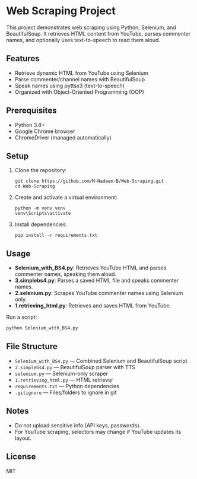 # Web Scraping Project

This project demonstrates web scraping using Python, Selenium, and BeautifulSoup. It retrieves HTML content from YouTube, parses commenter names, and optionally uses text-to-speech to read them aloud.

## Features
- Retrieve dynamic HTML from YouTube using Selenium
- Parse commenter/channel names with BeautifulSoup
- Speak names using pyttsx3 (text-to-speech)
- Organized with Object-Oriented Programming (OOP)

## Prerequisites
- Python 3.8+
- Google Chrome browser
- ChromeDriver (managed automatically)

## Setup
1. Clone the repository:
   ```
   git clone https://github.com/M-Nadeem-B/Web-Scraping.git
   cd Web-Scraping
   ```
2. Create and activate a virtual environment:
   ```
   python -m venv venv
   venv\Scripts\activate
   ```
3. Install dependencies:
   ```
   pip install -r requirements.txt
   ```

## Usage
- **Selenium_with_BS4.py**: Retrieves YouTube HTML and parses commenter names, speaking them aloud.
- **3.simplebs4.py**: Parses a saved HTML file and speaks commenter names.
- **2.selenium.py**: Scrapes YouTube commenter names using Selenium only.
- **1.retrieving_html.py**: Retrieves and saves HTML from YouTube.

Run a script:
```bash
python Selenium_with_BS4.py
```

## File Structure
- `Selenium_with_BS4.py` — Combined Selenium and BeautifulSoup script
- `2.simplebs4.py` — BeautifulSoup parser with TTS
- `selenium.py` — Selenium-only scraper
- `1.retrieving_html.py` — HTML retriever
- `requirements.txt` — Python dependencies
- `.gitignore` — Files/folders to ignore in git

## Notes
- Do not upload sensitive info (API keys, passwords).
- For YouTube scraping, selectors may change if YouTube updates its layout.

## License
MIT

